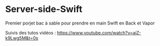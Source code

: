 # Server-side-Swift

Premier porjet bac à sable pour prendre en main Swift en Back et Vapor

Suivis des tutos vidéos : https://www.youtube.com/watch?v=ajZ-k9Lwg5M&t=0s
